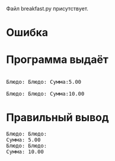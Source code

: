 Файл breakfast.py присутствует.
# Ошибка
# Программа выдаёт
<pre>

Блюдо: Блюдо: Сумма:5.00

Блюдо: Блюдо: Сумма:10.00
</pre>
# Правильный вывод
<pre>Блюдо: Блюдо: 
Сумма: 5.00
Блюдо: Блюдо: 
Сумма: 10.00
</pre>